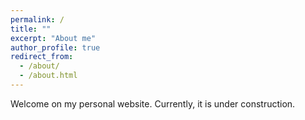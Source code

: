 ```yaml
---
permalink: /
title: ""
excerpt: "About me"
author_profile: true
redirect_from: 
  - /about/
  - /about.html
---
```


Welcome on my personal website.
Currently, it is under construction.


